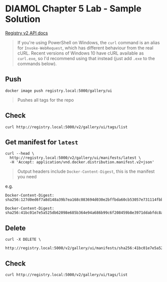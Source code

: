 # DIAMOL Chapter 5 Lab - Sample Solution

[Registry v2 API docs](https://docs.docker.com/registry/spec/api)

> If you're using PowerShell on Windows, the `curl` command is an alias for `Invoke-WebRequest`, which has different behaviour from the real cURL. Recent versions of Windows 10 have cURL available as `curl.exe`, so I'd recommend using that instead (just add `.exe` to the commands below).

## Push

```
docker image push registry.local:5000/gallery/ui
```

> Pushes all tags for the repo

## Check 

```
curl http://registry.local:5000/v2/gallery/ui/tags/list
```

## Get manifest for `latest`

```
curl --head \
  http://registry.local:5000/v2/gallery/ui/manifests/latest \
  -H 'Accept: application/vnd.docker.distribution.manifest.v2+json'
```
> Output headers include `Docker-Content-Digest`, this is the manifest you need

e.g. 

```
Docker-Content-Digest: sha256:127d0ed6f7a8d148a39b7ea168c083694d030e2bffbda60cb53057e731114fbb

Docker-Content-Digest: sha256:41bc01e7e5a525db62098e685b364e94a686b99c6f208459b8e3971ddabfdc8a
```

## Delete

```
curl -X DELETE \
  http://registry.local:5000/v2/gallery/ui/manifests/sha256:41bc01e7e5a525db62098e685b364e94a686b99c6f208459b8e3971ddabfdc8a
```

## Check 

```
curl http://registry.local:5000/v2/gallery/ui/tags/list
```